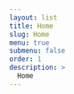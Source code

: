 ```yaml
---
layout: list
title: Home
slug: Home
menu: true
submenu: false
order: 1
description: >
  Home
---
```

